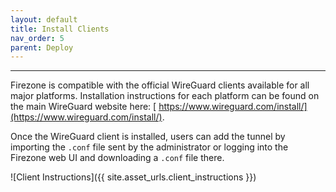```yaml
---
layout: default
title: Install Clients
nav_order: 5
parent: Deploy
---
```

---

Firezone is compatible with the official WireGuard clients available for all
major platforms. Installation instructions for each platform can be found on the
main WireGuard website here: [
https://www.wireguard.com/install/](https://www.wireguard.com/install/).

Once the WireGuard client is installed, users can add the tunnel by
importing the `.conf` file sent by the administrator or logging into the
Firezone web UI and downloading a `.conf` file there.

![Client Instructions]({{ site.asset_urls.client_instructions }})
